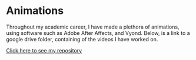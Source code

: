 # Animations #

Throughout my academic career, I have made a plethora of animations, using software such as Adobe After Affects, and Vyond. Below, is a link to a google drive folder, containing of the videos I have worked on.

<a href="https://drive.google.com/drive/folders/1CQEGoDIFpVdZhysE8eBoiX6uf16_hZZj?usp=sharing" target="_blank">Click here to see my repository</a>